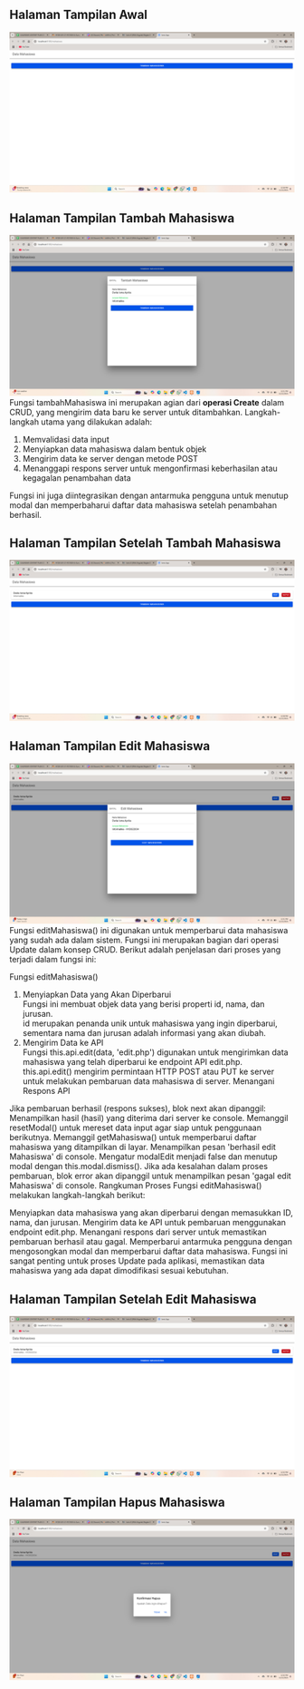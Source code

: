 ## Halaman Tampilan Awal
![Lampiran Tampilan Awal](halaman_awal.png)

## Halaman Tampilan Tambah Mahasiswa
![Lampiran Tampilan Tambah](tambah_mahasiswa.png)
Fungsi tambahMahasiswa ini merupakan agian dari **operasi Create** dalam CRUD, yang mengirim data baru ke server untuk ditambahkan. Langkah-langkah utama yang dilakukan adalah:
1. Memvalidasi data input
2. Menyiapkan data mahasiswa dalam bentuk objek
3. Mengirim data ke server dengan metode POST
4. Menanggapi respons server untuk mengonfirmasi keberhasilan atau kegagalan penambahan data

Fungsi ini juga diintegrasikan dengan antarmuka pengguna untuk menutup modal dan memperbaharui daftar data mahasiswa setelah penambahan berhasil.

## Halaman Tampilan Setelah Tambah Mahasiswa
![Lampiran Tampilan Setelah Tambah](setelah_ditambah.png)

## Halaman Tampilan Edit Mahasiswa
![Lampiran Tampilan Edit](halaman_edit.png)
Fungsi editMahasiswa() ini digunakan untuk memperbarui data mahasiswa yang sudah ada dalam sistem. Fungsi ini merupakan bagian dari operasi Update dalam konsep CRUD. Berikut adalah penjelasan dari proses yang terjadi dalam fungsi ini:

Fungsi editMahasiswa()
1. Menyiapkan Data yang Akan Diperbarui
</br>Fungsi ini membuat objek data yang berisi properti id, nama, dan jurusan.
</br>id merupakan penanda unik untuk mahasiswa yang ingin diperbarui, sementara nama dan jurusan adalah informasi yang akan diubah.
2. Mengirim Data ke API
</br>Fungsi this.api.edit(data, 'edit.php') digunakan untuk mengirimkan data mahasiswa yang telah diperbarui ke endpoint API edit.php.
</br>this.api.edit() mengirim permintaan HTTP POST atau PUT ke server untuk melakukan pembaruan data mahasiswa di server.
Menangani Respons API

Jika pembaruan berhasil (respons sukses), blok next akan dipanggil:
Menampilkan hasil (hasil) yang diterima dari server ke console.
Memanggil resetModal() untuk mereset data input agar siap untuk penggunaan berikutnya.
Memanggil getMahasiswa() untuk memperbarui daftar mahasiswa yang ditampilkan di layar.
Menampilkan pesan 'berhasil edit Mahasiswa' di console.
Mengatur modalEdit menjadi false dan menutup modal dengan this.modal.dismiss().
Jika ada kesalahan dalam proses pembaruan, blok error akan dipanggil untuk menampilkan pesan 'gagal edit Mahasiswa' di console.
Rangkuman Proses
Fungsi editMahasiswa() melakukan langkah-langkah berikut:

Menyiapkan data mahasiswa yang akan diperbarui dengan memasukkan ID, nama, dan jurusan.
Mengirim data ke API untuk pembaruan menggunakan endpoint edit.php.
Menangani respons dari server untuk memastikan pembaruan berhasil atau gagal.
Memperbarui antarmuka pengguna dengan mengosongkan modal dan memperbarui daftar data mahasiswa.
Fungsi ini sangat penting untuk proses Update pada aplikasi, memastikan data mahasiswa yang ada dapat dimodifikasi sesuai kebutuhan.
## Halaman Tampilan Setelah Edit Mahasiswa
![Lampiran Tampilan Setelah Edit](setelah_diedit.png)

## Halaman Tampilan Hapus Mahasiswa
![Lampiran Tampilan Hapus](konfirmasi-hapus.png)
